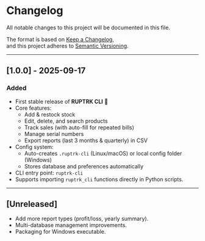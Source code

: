 # Changelog
All notable changes to this project will be documented in this file.

The format is based on [Keep a Changelog](https://keepachangelog.com/en/1.1.0/),  
and this project adheres to [Semantic Versioning](https://semver.org/spec/v2.0.0.html).

---

## [1.0.0] - 2025-09-17
### Added
- First stable release of **RUPTRK CLI** 🎉
- Core features:
  - Add & restock stock
  - Edit, delete, and search products
  - Track sales (with auto-fill for repeated bills)
  - Manage serial numbers
  - Export reports (last 3 months & quarterly) in CSV
- Config system:
  - Auto-creates `.ruptrk-cli` (Linux/macOS) or local config folder (Windows)
  - Stores database and preferences automatically
- CLI entry point: `ruptrk-cli`
- Supports importing `ruptrk_cli` functions directly in Python scripts.

---

## [Unreleased]
- Add more report types (profit/loss, yearly summary).
- Multi-database management improvements.
- Packaging for Windows executable.
